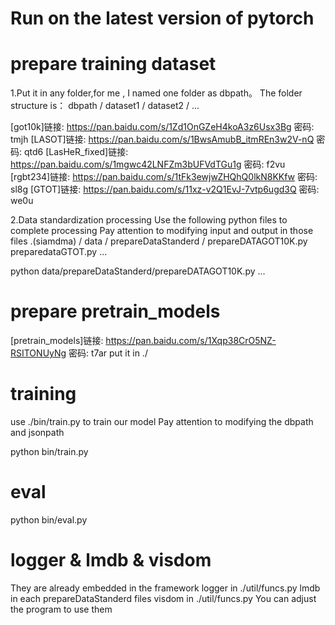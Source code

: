 
# Run on the latest version of pytorch

# prepare training dataset

1.Put it in any folder,for me , I named one folder as dbpath。
The folder structure is：
    dbpath  /   dataset1
            /   dataset2
            /   ...
            
[got10k]链接: https://pan.baidu.com/s/1Zd1OnGZeH4koA3z6Usx3Bg  密码: tmjh
[LASOT]链接: https://pan.baidu.com/s/1BwsAmubB_itmREn3w2V-nQ  密码: qtd6
[LasHeR_fixed]链接: https://pan.baidu.com/s/1mgwc42LNFZm3bUFVdTGu1g  密码: f2vu
[rgbt234]链接: https://pan.baidu.com/s/1tFk3ewjwZHQhQ0lkN8KKfw  密码: sl8g
[GTOT]链接: https://pan.baidu.com/s/11xz-v2Q1EvJ-7vtp6ugd3Q  密码: we0u


2.Data standardization processing
Use the following python files to complete processing
Pay attention to modifying input and output in those files
.(siamdma)  /   data    /   prepareDataStanderd /
                                prepareDATAGOT10K.py
                                preparedataGTOT.py
                                ...

python data/prepareDataStanderd/prepareDATAGOT10K.py
...

# prepare pretrain_models 
[pretrain_models]链接: https://pan.baidu.com/s/1Xqp38CrO5NZ-RSITONUyNg  密码: t7ar
put it in ./


# training
use ./bin/train.py to train our model
Pay attention to modifying the dbpath and jsonpath  

python bin/train.py

# eval
python bin/eval.py

# logger & lmdb & visdom 
They are already embedded in the framework
logger in ./util/funcs.py
lmdb in each prepareDataStanderd files
visdom in ./util/funcs.py
You can adjust the program to use them
